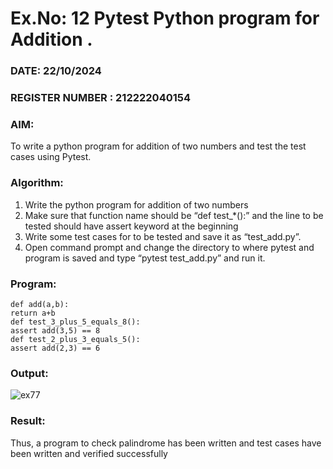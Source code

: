 # Ex.No: 12 Pytest Python program for Addition .

### DATE: 22/10/2024                                                                          
### REGISTER NUMBER :  212222040154
### AIM: 
To write a python program for addition of two numbers and test the test cases using Pytest.

### Algorithm:
1. Write the python program for addition of two numbers
2. Make sure that function name should be “def test_*():” and the line to be tested
should have assert keyword at the beginning
3. Write some test cases for to be tested and save it as “test_add.py”.
4. Open command prompt and change the directory to where pytest and program
is saved and type “pytest test_add.py” and run it.

### Program:
```
def add(a,b):
return a+b
def test_3_plus_5_equals_8():
assert add(3,5) == 8
def test_2_plus_3_equals_5():
assert add(2,3) == 6
```

### Output:
![ex77](https://github.com/user-attachments/assets/39e4c781-e922-4c3c-9f6e-07609bd9d074)

### Result:
Thus, a program to check palindrome has been written and test cases have been written and verified successfully
